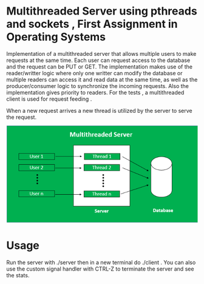 # Multithreaded Server using pthreads and sockets , First Assignment in Operating Systems

Implementation of a multithreaded server that allows multiple users to make requests at the same time. 
Each user can request access to the database and the request can be PUT or GET.
The implementation makes use of the reader/writter logic where only one writter can
modify the database or multiple readers can access it and read data at the same time, as well as the producer/consumer logic to synchronize the incoming requests.
Also the implementation gives priority to readers. For the tests , a multithreaded client is used for request feeding .


When a new request arrives a new thread is utilized by the server to serve the request.

![alt text](https://github.com/billgewrgoulas/Multithreaded-Server/blob/main/Multiserver.png?raw=true)

# Usage

Run the server with ./server then in a new terminal do ./client . You can also use the custom signal handler with CTRL-Z to terminate the server and see the stats.

